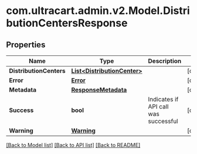 
# com.ultracart.admin.v2.Model.DistributionCentersResponse

## Properties

Name | Type | Description | Notes
------------ | ------------- | ------------- | -------------
**DistributionCenters** | [**List&lt;DistributionCenter&gt;**](DistributionCenter.md) |  | [optional] 
**Error** | [**Error**](Error.md) |  | [optional] 
**Metadata** | [**ResponseMetadata**](ResponseMetadata.md) |  | [optional] 
**Success** | **bool** | Indicates if API call was successful | [optional] 
**Warning** | [**Warning**](Warning.md) |  | [optional] 

[[Back to Model list]](../README.md#documentation-for-models)
[[Back to API list]](../README.md#documentation-for-api-endpoints)
[[Back to README]](../README.md)

